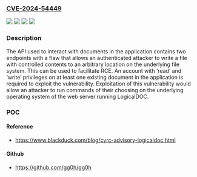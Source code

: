 ### [CVE-2024-54449](https://cve.mitre.org/cgi-bin/cvename.cgi?name=CVE-2024-54449)
![](https://img.shields.io/static/v1?label=Product&message=LogicalDOC%20Community&color=blue)
![](https://img.shields.io/static/v1?label=Product&message=LogicalDOC%20Enterprise&color=blue)
![](https://img.shields.io/static/v1?label=Version&message=0%20&color=brightgreen)
![](https://img.shields.io/static/v1?label=Vulnerability&message=CWE-23%3A%20Relative%20Path%20Traversal&color=brightgreen)

### Description

The API used to interact with documents in the application contains two endpoints with a flaw that allows an authenticated attacker to write a file with controlled contents to an arbitrary location on the underlying file system. This can be used to facilitate RCE. An account with ‘read’ and ‘write’ privileges on at least one existing document in the application is required to exploit the vulnerability. Exploitation of this vulnerability would allow an attacker to run commands of their choosing on the underlying operating system of the web server running LogicalDOC.

### POC

#### Reference
- https://www.blackduck.com/blog/cyrc-advisory-logicaldoc.html

#### Github
- https://github.com/gg0h/gg0h

